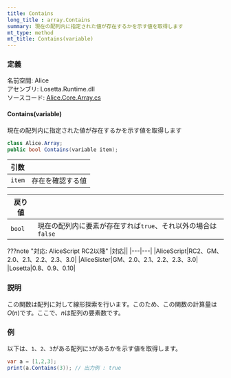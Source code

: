 ```yaml
---
title: Contains
long_title : array.Contains
summary: 現在の配列内に指定された値が存在するかを示す値を取得します
mt_type: method
mt_title: Contains(variable)
---
```


### 定義
名前空間: Alice<br/>
アセンブリ: Losetta.Runtime.dll<br/>
ソースコード: [Alice.Core.Array.cs](https://github.com/WSOFT-Project/Losetta/blob/master/Losetta.Runtime/Core/Extension/Alice.Core.Array.cs)

#### Contains(variable)

現在の配列内に指定された値が存在するかを示す値を取得します

```cs title="AliceScript"
class Alice.Array;
public bool Contains(variable item);
```

|引数| |
|-|-|
|`item`|存在を確認する値|

|戻り値| |
|-|-|
|`bool`| 現在の配列内に要素が存在すれば`true`、それ以外の場合は`false`|

???note "対応: AliceScript RC2以降"
    |対応||
    |---|---|
    |AliceScript|RC2、GM、2.0、2.1、2.2、2.3、3.0|
    |AliceSister|GM、2.0、2.1、2.2、2.3、3.0|
    |Losetta|0.8、0.9、0.10|

### 説明

この関数は配列に対して線形探索を行います。このため、この関数の計算量は$O(n)$です。ここで、$n$は配列の要素数です。

### 例
以下は、`1`、`2`、`3`がある配列に`3`があるかを示す値を取得します。

```cs title="AliceScript"
var a = [1,2,3];
print(a.Contains(3)); // 出力例 : true
```
